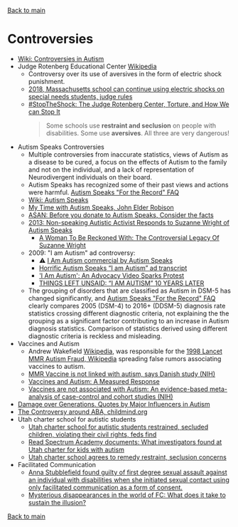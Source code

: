 [Back to main](README.md)

# Controversies

* [Wiki: Controversies in Autism](https://en.wikipedia.org/wiki/Controversies_in_autism)
* Judge Rotenberg Educational Center [Wikipedia](https://en.wikipedia.org/wiki/Judge_Rotenberg_Educational_Center)
  * Controversy over its use of aversives in the form of electric shock punishment.
  * [2018, Massachusetts school can continue using electric shocks on special needs students, judge rules](https://www.independent.co.uk/news/world/americas/electric-shock-therapy-school-special-needs-children-massachusetts-judge-rotenberg-center-canton-a8429736.html)
  * [#StopTheShock: The Judge Rotenberg Center, Torture, and How We can Stop It](https://autisticadvocacy.org/actioncenter/issues/school/climate/jrc/)
    > Some schools use **restraint and seclusion** on people with disabilities. Some use **aversives**. All three are very dangerous!
* Autism Speaks Controversies 
  * Multiple controversies from inaccurate statistics, views of Autism as a disease to be cured, a focus on the effects of Autism to the family and not on the individual, and a lack of representation of Neurodivergent individuals on their board. 
  * Autism Speaks has recognized some of their past views and actions were harmful. [Autism Speaks "For the Record" FAQ](https://www.autismspeaks.ca/for-the-record/)
  * [Wiki: Autism Speaks](https://en.wikipedia.org/wiki/Autism_Speaks)
  * [My Time with Autism Speaks, John Elder Robison](https://link.springer.com/chapter/10.1007/978-981-13-8437-0_16)
  * [ASAN: Before you donate to Autism Speaks, Consider the facts](https://autisticadvocacy.org/wp-content/uploads/2017/04/AutismSpeaksFlyer2020.pdf)
  * [2013: Non-speaking Autistic Activist Responds to Suzanne Wright of Autism Speaks](https://awnnetwork.org/non-speaking-autistic-activist-responds-to-suzanne-wright-of-autism-speaks/)
    * [A Woman To Be Reckoned With: The Controversial Legacy Of Suzanne Wright](https://the-art-of-autism.com/a-woman-to-be-reckoned-with-the-controversial-legacy-of-suzanne-wright/)
  * 2009: "I am Autism" ad controversy:
    * :warning: [I Am Autism commercial by Autism Speaks](https://www.youtube.com/watch?v=9UgLnWJFGHQ)
    * [Horrific Autism Speaks “I am Autism” ad transcript](https://autisticadvocacy.org/2009/09/horrific-autism-speaks-i-am-autism-ad-transcript/)
    * ['I Am Autism': An Advocacy Video Sparks Protest](https://content.time.com/time/health/article/0,8599,1935959,00.html)
    * [THINGS LEFT UNSAID: “I AM AUTISM” 10 YEARS LATER](https://thinkingautismguide.com/2019/09/things-left-unsaid-i-am-autism-10-years.html)
  * The grouping of disorders that are classified as Autism in DSM-5 has changed significantly, and [Autism Speaks "For the Record" FAQ](https://www.autismspeaks.ca/for-the-record/) clearly compares 2005 (DSM-4) to 2016+ (DDSM-5) diagnosis rate statistics crossing different diagnostic criteria, not explaining the the grouping as a significant factor contributing to an increase in Autism diagnosis statistics. Comparison of statistics derived using different diagnostic criteria is reckless and misleading.
* Vaccines and Autism
  * Andrew Wakefield [Wikipedia](https://en.wikipedia.org/wiki/Andrew_Wakefield), was responsible for the [1998 Lancet MMR Autism Fraud, Wikipedia](https://en.wikipedia.org/wiki/Lancet_MMR_autism_fraud) spreading false rumors associating vaccines to autism.
  * [MMR Vaccine is not linked with autism, says Danish study (NIH)](https://www.ncbi.nlm.nih.gov/pmc/articles/PMC1124634/)
  * [Vaccines and Autism: A Measured Response](https://www.youtube.com/watch?v=8BIcAZxFfrc)
  * [Vaccines are not associated with Autism: An evidence-based meta-analysis of case-control and cohort studies (NIH)](https://pubmed.ncbi.nlm.nih.gov/24814559/)
* [Damage over Generations. Quotes by Major Influencers in Autism](https://the-art-of-autism.com/damage-over-generations-quotes-by-major-influencers-in-autism/)
* [The Controversy around ABA, childmind.org](https://childmind.org/article/controversy-around-applied-behavior-analysis/)
* Utah charter school for autistic students
  * [Utah charter school for autistic students restrained, secluded children, violating their civil rights, feds find](https://www.sltrib.com/news/education/2023/09/08/utah-charter-school-autistic/#:~:text=The%20federal%20investigation%20focused%20on,the%20second%2C%20the%20report%20states)
  * [Read Spectrum Academy documents: What investigators found at Utah charter for kids with autism](https://www.sltrib.com/news/education/2023/09/09/read-spectrum-academy-documents/)
  * [Utah charter school agrees to remedy restraint, seclusion concerns](https://www.k12dive.com/news/OCR-restraint-seclusion-investigation/693219/)
* Facilitated Communication
  * [Anna Stubblefield found guilty of first degree sexual assault against an individual with disabilities when she initiated sexual contact using only facilitated communication as a form of consent.](https://www.facilitatedcommunication.org/facilitator-crimes#:~:text=Former%20Rutgers%20University%20professor%2C%20Anna,a%20facilitator%20at%20Syracuse%20University.)
  * [Mysterious disappearances in the world of FC: What does it take to sustain the illusion?](https://www.facilitatedcommunication.org/blog/mysterious-disappearances-in-the-world-of-fc-what-does-it-take-to-sustain-the-illusion)

[Back to main](README.md)
